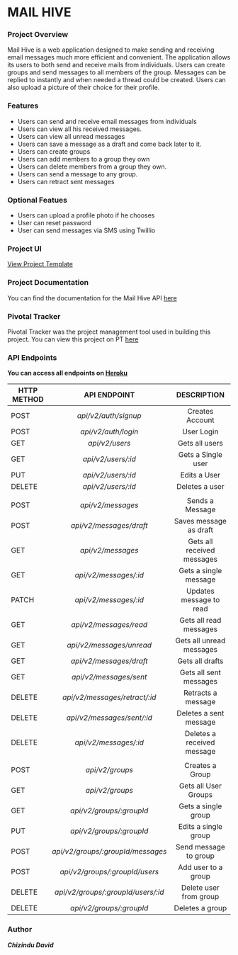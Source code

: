 # MAIL HIVE

### Project Overview
Mail Hive is a web application designed to make sending and receiving email messages much more efficient and convenient.
The application allows its users to both send and receive mails from individuals. Users can create groups and send messages to all members of the group. Messages can be replied to instantly and when needed a thread could be created.
Users can also upload a picture of their choice for their profile.

### Features
* Users can send and receive email messages from individuals
* Users can view all his received messages.
* Users can view all unread messages
* Users can save a message as a draft and come back later to it.
* Users can create groups 
* Users can add members to a group they own
* Users can delete members from a group they own.
* Users can send a message to any group.
* Users can retract sent messages

### Optional Featues
* Users can upload a profile photo if he chooses
* User can reset password
* User can send messages via SMS using Twillio


### Project UI
[View Project Template](https://chizzydavid.github.io/epic-mail/UI/)


### Project Documentation
You can find the documentation for the Mail Hive API [here](http://chizzy-epicmail.herokuapp.com/api-docs)


### Pivotal Tracker
Pivotal Tracker was the project management tool used in building this project. You can view this project on PT [here](https://www.pivotaltracker.com/n/projects/2314472)

### API Endpoints
**You can access all endpoints on [Heroku](http://chizzy-epicmail.herokuapp.com/api/v2/)**

| HTTP METHOD        | API ENDPOINT   | DESCRIPTION  |
| ------------- |:-------------:|:-----:|
| POST      | *api/v2/auth/signup* | Creates Account |
| POST      | *api/v2/auth/login* | User Login |
| GET      | *api/v2/users* | Gets all users |
| GET      | *api/v2/users/:id* | Gets a Single user |
| PUT     | *api/v2/users/:id* | Edits a User |
| DELETE    | *api/v2/users/:id* | Deletes a user |
|                |              |              |
| POST      | *api/v2/messages* | Sends a Message|
| POST      | *api/v2/messages/draft* | Saves message as draft|
| GET      | *api/v2/messages* | Gets all received messages |
| GET      | *api/v2/messages/:id* | Gets a single message |
| PATCH      | *api/v2/messages/:id* | Updates message to read |
| GET      | *api/v2/messages/read* | Gets all read messages |
| GET      | *api/v2/messages/unread* | Gets all unread messages |
| GET      | *api/v2/messages/draft* | Gets all drafts |
| GET      | *api/v2/messages/sent* | Gets all sent messages |
| DELETE   | *api/v2/messages/retract/:id* | Retracts a message |
| DELETE   | *api/v2/messages/sent/:id* | Deletes a sent message |
| DELETE   | *api/v2/messages/:id* | Deletes a received message |
|                |              |              |
| POST     | *api/v2/groups* | Creates a Group|
| GET      | *api/v2/groups* | Gets all User Groups |
| GET      | *api/v2/groups/:groupId* | Gets a single group |
| PUT      | *api/v2/groups/:groupId* | Edits a single group |
| POST     | *api/v2/groups/:groupId/messages* | Send message to group |
| POST     | *api/v2/groups/:groupId/users* | Add user to a group |
| DELETE   | *api/v2/groups/:groupId/users/:id* | Delete user from group |
| DELETE   | *api/v2/groups/:groupId* | Deletes a group |

### Author 
***Chizindu David***